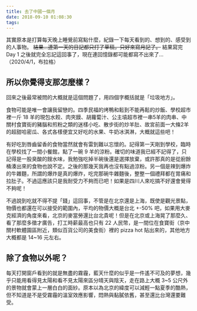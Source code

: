```yaml
---
title: 去了中國一個月
date: 2018-09-10 01:08:30
tags:
---
```

其實原本是打算每天晚上睡覺前寫點什麼，紀錄一下每天看到的、想到的、感受到的人事物。
<del>結果...連第一天的日記都只打了草稿，只好來寫月記了。</del>
結果寫完 Day 1 之後就完全忘記這回事了，現在連回憶錄都可能都寫不出來了...（2020/4/1，布拉格）
<!--more-->
## 所以你覺得支那怎麼樣？
回來之後最常被問的大概就是這個問題了，用四個字概括就是「垃圾地方」。

食物可能是唯一會讓我留戀的。四季民福的烤鴨和鬆到不能再鬆的炒飯、學校超市裡一斤 18 羊的現包水餃、肉夾饃、胡蘿蔔汁、公主墳超市裡一串5羊的肉串、中關村食寶街的豬腦和煎粉之類的迷樣小吃、散步街的炒羊肚、故宮前面一大條2羊的超甜哈密瓜、各式各樣便宜又好吃的水果、牛奶冰淇淋，大概就這些吧！

有好吃到唇齒留香的食物當然就會有雷到難以忘懷的。記得第一天剛到學校，臨時在學校找了一間小餐館，點了一碗 9 羊的涼粉。確切的味道我已經不記得了，只記得是一股臭酸的餿水味，我勉強吃掉半碗後還是選擇放棄，或許那真的是從廚餘桶湊出來的食物也說不定。之後的那幾天我再也沒有點過涼粉。另一個是辣到爆炸的牛雜麵，所謂的爆炸是真的爆炸，吃完那碗牛雜麵後，整整一個禮拜都在胃痛和拉肚子。不過這應該只是我耐受力不夠而已吧！如果是四川人來吃搞不好還會覺得不夠呢！

不過說到吃就不得不提「錢」這回事，不管是在北京還是上海，既使是觀光景點，物價也都還在可以接受的範圍內，平均的物價大概是台北 +-50% 吧，如果用大麥克經濟的角度來看，北京的麥當勞還比台北貴呢！但是在北京或上海晃了那麼久、看了那麼多徵才廣告，打工時薪最高也只有 22 人民幣，是一間位在食寶街（京中關村軟體園區附近，類似百貨公司的美食街）裡的 pizza hot 貼出來的，其他地方大概都是 14~16 元左右。

## 除了食物以外呢？
每天打開窗戶看到的就是無盡的霧霾，藍天什麼的似乎是一件遙不可及的夢想，幾乎只能用看得見太陽和看不見太陽來區分晴天與陰天，走在路上大概 3~5 公尺外的景物就會蒙上一層白白的面紗。原本以為北京的緯度可以減輕一點夏季的酷熱，但不知道是不是受霧霾的溫室效應影響，悶熱與黏膩依舊，甚至還比台灣還要難受。
